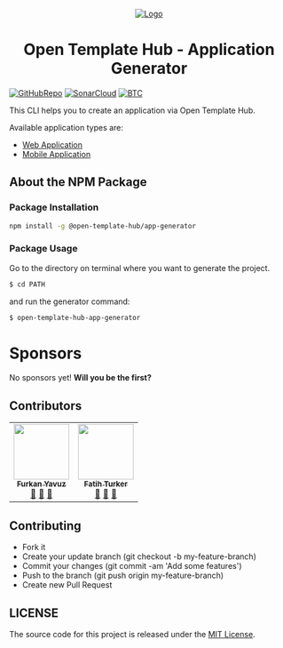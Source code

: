 <p align="center">
  <a href="https://www.linkedin.com/company/open-template-hub">
    <img src="https://avatars2.githubusercontent.com/u/65504426?s=200&v=4" alt="Logo">
  </a>
</p>

<h1 align="center">
Open Template Hub - Application Generator
</h1>

[![GitHubRepo](https://img.shields.io/badge/GitHub-Repository-24292e.svg?style=for-the-badge&logo=github)](https://github.com/open-template-hub/app-generator)
[![SonarCloud](https://img.shields.io/sonar/quality_gate/open-template-hub_app-generator?server=https%3A%2F%2Fsonarcloud.io&label=Sonar%20Cloud&style=for-the-badge&logo=sonarcloud)](https://sonarcloud.io/dashboard?id=open-template-hub_app-generator)
[![BTC](https://img.shields.io/badge/Donate-BTC-ORANGE?color=F5922F&style=for-the-badge&logo=bitcoin)](https://commerce.coinbase.com/checkout/8313af5f-de48-498d-b2cb-d98819ca7d5e)

This CLI helps you to create an application via Open Template Hub.

Available application types are:
* [Web Application](https://github.com/open-template-hub/basic-angular-ui-template)
* [Mobile Application](https://github.com/open-template-hub/mobile-ui-template) 

## About the NPM Package
### Package Installation
```sh
npm install -g @open-template-hub/app-generator
```

### Package Usage
Go to the directory on terminal where you want to generate the project.
```sh
$ cd PATH
```
and run the generator command:
```sh
$ open-template-hub-app-generator
```

# Sponsors
No sponsors yet! **Will you be the first?**

## Contributors

<!-- ALL-CONTRIBUTORS-LIST:START - Do not remove or modify this section -->
<!-- prettier-ignore-start -->
<!-- markdownlint-disable -->
<table>
  <tr>
    <td align="center"><a href="https://github.com/furknyavuz"><img src="https://avatars0.githubusercontent.com/u/2248168?s=460&u=435ef6ade0785a7a135ce56cae751fb3ade1d126&v=4" width="100px;" alt=""/><br /><sub><b>Furkan Yavuz</b></sub></a><br /><a href="https://github.com/open-template-hub/open-template-hub-app-generator/issues/created_by/furknyavuz" title="Answering Questions">💬</a> <a href="https://github.com/open-template-hub/open-template-hub-app-generator/commits?author=furknyavuz" title="Documentation">📖</a> <a href="https://github.com/open-template-hub/open-template-hub-app-generator/pulls?q=is%3Apr+reviewed-by%3Afurknyavuz" title="Reviewed Pull Requests">👀</a></td>
    <td align="center"><a href="https://github.com/fatihturker"><img src="https://avatars1.githubusercontent.com/u/2202179?s=460&u=261b1129e7106c067783cb022ab9999aad833bdc&v=4" width="100px;" alt=""/><br /><sub><b>Fatih Turker</b></sub></a><br /><a href="https://github.com/open-template-hub/open-template-hub-app-generator/issues/created_by/fatihturker" title="Answering Questions">💬</a> <a href="https://github.com/open-template-hub/open-template-hub-app-generator/commits?author=fatihturker" title="Documentation">📖</a> <a href="https://github.com/open-template-hub/open-template-hub-app-generator/pulls?q=is%3Apr+reviewed-by%3Afatihturker" title="Reviewed Pull Requests">👀</a></td>
  </tr>
</table>

<!-- markdownlint-enable -->
<!-- prettier-ignore-end -->
<!-- ALL-CONTRIBUTORS-LIST:END -->

## Contributing

* Fork it
* Create your update branch (git checkout -b my-feature-branch)
* Commit your changes (git commit -am 'Add some features')
* Push to the branch (git push origin my-feature-branch)
* Create new Pull Request

## LICENSE

The source code for this project is released under the [MIT License](https://github.com/open-template-hub/app-generator/blob/develop/LICENSE).
